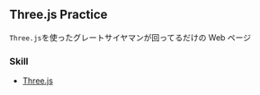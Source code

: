 ## Three.js Practice

`Three.js`を使ったグレートサイヤマンが回ってるだけの Web ページ

### Skill

- [Three.js](https://threejs.org/)
